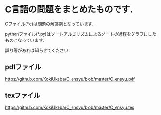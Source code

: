 # C言語の問題をまとめたものです.
Cファイル(\*.c)は問題の解答例となっています.

pythonファイル(\*.py)はソートアルゴリズムによるソートの過程をグラフにしたものとなっています.

誤り等があれば知らせてください.
## pdfファイル
https://github.com/KokiUkeba/C_ensyu/blob/master/C_ensyu.pdf
## texファイル
https://github.com/KokiUkeba/C_ensyu/blob/master/C_ensyu.tex
